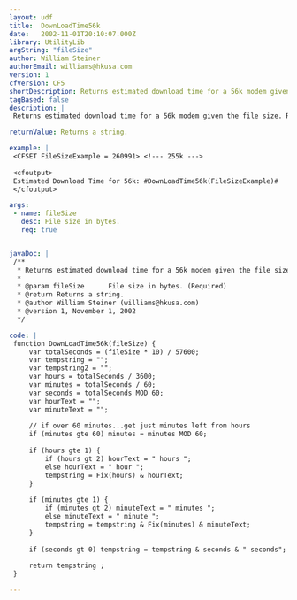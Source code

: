 ```yaml
---
layout: udf
title:  DownLoadTime56k
date:   2002-11-01T20:10:07.000Z
library: UtilityLib
argString: "fileSize"
author: William Steiner
authorEmail: williams@hkusa.com
version: 1
cfVersion: CF5
shortDescription: Returns estimated download time for a 56k modem given the file size.
tagBased: false
description: |
 Returns estimated download time for a 56k modem given the file size. Returns a string in the format of &quot;xx hours xx minutes xx seconds&quot;.  File size should be in bytes.

returnValue: Returns a string.

example: |
 <CFSET FileSizeExample = 260991> <!--- 255k --->
 
 <cfoutput>
 Estimated Download Time for 56k: #DownLoadTime56k(FileSizeExample)#
 </cfoutput>

args:
 - name: fileSize
   desc: File size in bytes.
   req: true


javaDoc: |
 /**
  * Returns estimated download time for a 56k modem given the file size.
  * 
  * @param fileSize      File size in bytes. (Required)
  * @return Returns a string. 
  * @author William Steiner (williams@hkusa.com) 
  * @version 1, November 1, 2002 
  */

code: |
 function DownLoadTime56k(fileSize) {
     var totalSeconds = (fileSize * 10) / 57600;
     var tempstring = "";
     var tempstring2 = "";
     var hours = totalSeconds / 3600;
     var minutes = totalSeconds / 60;
     var seconds = totalSeconds MOD 60;
     var hourText = "";
     var minuteText = "";
 
     // if over 60 minutes...get just minutes left from hours
     if (minutes gte 60) minutes = minutes MOD 60;
     
     if (hours gte 1) {
         if (hours gt 2) hourText = " hours ";
         else hourText = " hour ";
         tempstring = Fix(hours) & hourText;
     }
 
     if (minutes gte 1) {
         if (minutes gt 2) minuteText = " minutes ";
         else minuteText = " minute ";
         tempstring = tempstring & Fix(minutes) & minuteText;
     }
     
     if (seconds gt 0) tempstring = tempstring & seconds & " seconds";
 
     return tempstring ;
 }

---
```


